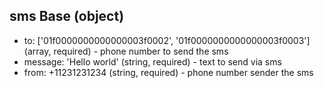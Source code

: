 ## sms Base (object)
- to: ['01f0000000000000003f0002', '01f0000000000000003f0003'] (array, required) - phone number to send the sms
- message: 'Hello world' (string, required) - text to send via sms
- from: +11231231234 (string, required) - phone number sender the sms